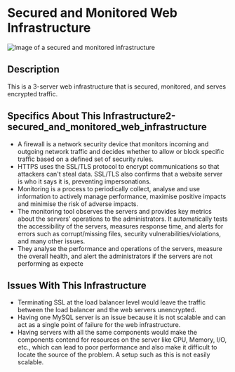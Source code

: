 # Secured and Monitored Web Infrastructure

![Image of a secured and monitored infrastructure](2-secured_and_monitored_web_infrastructure.PNGjpg)


## Description

This is a 3-server web infrastructure that is secured, monitored, and serves encrypted traffic.

## Specifics About This Infrastructure2-secured_and_monitored_web_infrastructure
+ A firewall is a network security device that monitors incoming and outgoing network traffic and decides whether to allow or block specific traffic based on a defined set of security rules.
+ HTTPS uses the SSL/TLS protocol to encrypt communications so that attackers can't steal data. SSL/TLS also confirms that a website server is who it says it is, preventing impersonations.
+ Monitoring is a process to periodically collect, analyse and use information to actively manage performance, maximise positive impacts and minimise the risk of adverse impacts.
+ The monitoring tool observes the servers and provides key metrics about the servers' operations to the administrators. It automatically tests the accessibility of the servers, measures response time, and alerts for errors such as corrupt/missing files, security vulnerabilities/violations, and many other issues.
+ They analyse the performance and operations of the servers, measure the overall health, and alert the administrators if the servers are not performing as expecte

## Issues With This Infrastructure

+ Terminating SSL at the load balancer level would leave the traffic between the load balancer and the web servers unencrypted.
+ Having one MySQL server is an issue because it is not scalable and can act as a single point of failure for the web infrastructure.
+ Having servers with all the same components would make the components contend for resources on the server like CPU, Memory, I/O, etc., which can lead to poor performance and also make it difficult to locate the source of the problem. A setup such as this is not easily scalable. 
